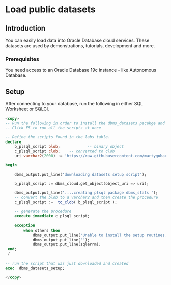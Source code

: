 # Load public datasets

## Introduction
You can easily load data into Oracle Database cloud services. These datasets are used by demonstrations, tutorials, development and more.

### Prerequisites
You need access to an Oracle Database 19c instance - like Autonomous Database. 

## Setup
After connecting to your database, run the following in either SQL Worksheet or SQLCl.

```sql
<copy>
-- Run the following in order to install the dbms_datasets pacakge and view
-- Click F5 to run all the scripts at once

-- Define the scripts found in the labs table.
declare
    b_plsql_script blob;            -- binary object
    c_plsql_script clob;    -- converted to clob
    uri varchar2(2000) := 'https://raw.githubusercontent.com/martygubar/project-phoenix/master/sql-files/setup.sql';

begin

    dbms_output.put_line('downloading datasets setup script');

    b_plsql_script := dbms_cloud.get_object(object_uri => uri);

    dbms_output.put_line('....creating plsql package dbms_stats ');
    -- convert the blob to a varchar2 and then create the procedure
    c_plsql_script :=  to_clob( b_plsql_script );

    -- generate the procedure
    execute immediate c_plsql_script;
    
    exception
        when others then
            dbms_output.put_line('Unable to install the setup routines.');
            dbms_output.put_line('');
            dbms_output.put_line(sqlerrm);
 end;
 /
 
-- run the script that was just downloaded and created
exec  dbms_datasets_setup;

</copy>
```
